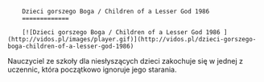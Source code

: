 
        Dzieci gorszego Boga / Children of a Lesser God 1986 
        =============
        
        [![Dzieci gorszego Boga / Children of a Lesser God 1986 ](http://vidos.pl/images/player.gif)](http://vidos.pl/dzieci-gorszego-boga-children-of-a-lesser-god-1986)
        
        
 Nauczyciel ze szkoły dla niesłyszących dzieci zakochuje się w jednej z uczennic, która początkowo ignoruje jego starania.
    
